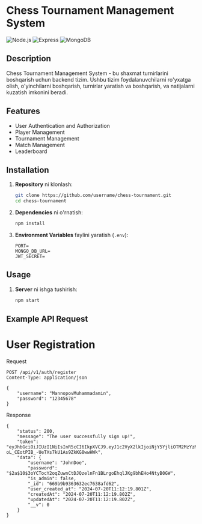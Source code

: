 # Chess Tournament Management System

![Node.js](https://img.shields.io/badge/Node.js-339933?style=for-the-badge&logo=nodedotjs&logoColor=white)
![Express](https://img.shields.io/badge/Express-000000?style=for-the-badge&logo=express&logoColor=white)
![MongoDB](https://img.shields.io/badge/MongoDB-47A248?style=for-the-badge&logo=mongodb&logoColor=white)

## Description

Chess Tournament Management System - bu shaxmat turnirlarini boshqarish uchun backend tizim. Ushbu tizim foydalanuvchilarni ro'yxatga olish, o'yinchilarni boshqarish, turnirlar yaratish va boshqarish, va natijalarni kuzatish imkonini beradi.

## Features

- User Authentication and Authorization
- Player Management
- Tournament Management
- Match Management
- Leaderboard

## Installation

1. **Repository** ni klonlash:

    ```sh
    git clone https://github.com/username/chess-tournament.git
    cd chess-tournament
    ```

2. **Dependencies** ni o'rnatish:

    ```sh
    npm install
    ```

3. **Environment Variables** faylini yaratish (`.env`):

    ```plaintext
    PORT=
    MONGO_DB_URL=
    JWT_SECRET=
    ```

## Usage

1. **Server** ni ishga tushirish:

    ```sh
    npm start
    ```

## Example API Request

# User Registration

Request

```
POST /api/v1/auth/register
Content-Type: application/json

{
    "username": "MannopovMuhammadamin",
    "password": "12345678"
}

```

Response
```
{
    "status": 200,
    "message": "The user successfully sign up!",
    "token": "eyJhbGciOiJIUzI1NiIsInR5cCI6IkpXVCJ9.eyJ1c2VyX2lkIjoiNjY5YjliOTM2MzYzMmVjNzYzOGFmZDYyIiwiaXNfYWRtaW4iOmZhbHNlLCJpcCI6Ijo6MSIsImFnZW50IjoiUG9zdG1hblJ1bnRpbWUvNy40MC4wIiwiaWF0IjoxNzIxNDczOTQwLCJleHAiOjE3MjE1NjAzNDB9._O13yiXR-oL_CEotPIB_-UeTXs7kU1As9ZkKG8wwHWk",
    "data": {
        "username": "JohnDoe",
        "password": "$2a$10$3oYCTocY2oqZuwnCtDJQzelnFn1BLrgoEhqlJKg9bhEHo4NtyB0GW",
        "is_admin": false,
        "_id": "669b9b9363632ec7638afd62",
        "user_created_at": "2024-07-20T11:12:19.801Z",
        "createdAt": "2024-07-20T11:12:19.802Z",
        "updatedAt": "2024-07-20T11:12:19.802Z",
        "__v": 0
    }
}
```
